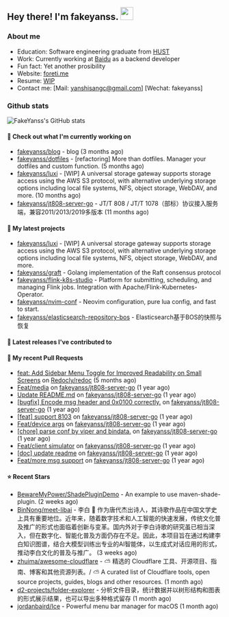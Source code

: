 ## Hey there! I'm fakeyanss. <img src="https://media.giphy.com/media/hvRJCLFzcasrR4ia7z/giphy.gif" width="30px">

### About me

- Education: Software engineering graduate from [HUST](https://www.hust.edu.cn/)
- Work: Currently working at [Baidu](https://cloud.baidu.com/) as a backend developer
- Fun fact: Yet another prosibility
- Website: [foreti.me](https://foreti.me)
- Resume: [WIP](https://github.com/fakeyanss/fakeYanss/blob/master/Resume.md)
- Contact me: [Mail: yanshisangc@gmail.com] [Wechat: fakeyanss]








### Github stats

![FakeYanss's GitHub stats](https://github-readme-stats.vercel.app/api?username=fakeyanss&show_icons=true&theme=transparent)

#### 👷 Check out what I'm currently working on

- [fakeyanss/blog](https://github.com/fakeyanss/blog) - blog (3 months ago)
- [fakeyanss/dotfiles](https://github.com/fakeyanss/dotfiles) - [refactoring] More than dotfiles. Manager your dotfiles and custom function. (5 months ago)
- [fakeyanss/luxi](https://github.com/fakeyanss/luxi) - [WIP] A universal storage gateway supports storage access using the AWS S3 protocol, with alternative underlying storage options including local file systems, NFS, object storage, WebDAV, and more. (10 months ago)
- [fakeyanss/jt808-server-go](https://github.com/fakeyanss/jt808-server-go) - JT/T 808 / JT/T 1078（部标）协议接入服务端，兼容2011/2013/2019多版本 (11 months ago)

#### 🌱 My latest projects

- [fakeyanss/luxi](https://github.com/fakeyanss/luxi) - [WIP] A universal storage gateway supports storage access using the AWS S3 protocol, with alternative underlying storage options including local file systems, NFS, object storage, WebDAV, and more.
- [fakeyanss/graft](https://github.com/fakeyanss/graft) - Golang implementation of the Raft consensus protocol
- [fakeyanss/flink-k8s-studio](https://github.com/fakeyanss/flink-k8s-studio) - Platform for submitting, scheduling, and managing Flink jobs. Integration with Apache/Flink-Kubernetes-Operator.
- [fakeyanss/nvim-conf](https://github.com/fakeyanss/nvim-conf) - Neovim configuration, pure lua config, and fast to start.
- [fakeyanss/elasticsearch-repository-bos](https://github.com/fakeyanss/elasticsearch-repository-bos) - Elasticsearch基于BOS的快照与恢复

#### 🔭 Latest releases I've contributed to


#### 🔨 My recent Pull Requests

- [feat: Add Sidebar Menu Toggle for Improved Readability on Small Screens](https://github.com/Redocly/redoc/pull/2487) on [Redocly/redoc](https://github.com/Redocly/redoc) (5 months ago)
- [Feat/media](https://github.com/fakeyanss/jt808-server-go/pull/15) on [fakeyanss/jt808-server-go](https://github.com/fakeyanss/jt808-server-go) (1 year ago)
- [Update README.md](https://github.com/fakeyanss/jt808-server-go/pull/14) on [fakeyanss/jt808-server-go](https://github.com/fakeyanss/jt808-server-go) (1 year ago)
- [[bugfix] Encode msg header and 0x0100 correctly.](https://github.com/fakeyanss/jt808-server-go/pull/12) on [fakeyanss/jt808-server-go](https://github.com/fakeyanss/jt808-server-go) (1 year ago)
- [[feat] support 8103](https://github.com/fakeyanss/jt808-server-go/pull/10) on [fakeyanss/jt808-server-go](https://github.com/fakeyanss/jt808-server-go) (1 year ago)
- [Feat/device args](https://github.com/fakeyanss/jt808-server-go/pull/8) on [fakeyanss/jt808-server-go](https://github.com/fakeyanss/jt808-server-go) (1 year ago)
- [[chore] parse conf by viper and bindata.](https://github.com/fakeyanss/jt808-server-go/pull/7) on [fakeyanss/jt808-server-go](https://github.com/fakeyanss/jt808-server-go) (1 year ago)
- [Feat/client simulator](https://github.com/fakeyanss/jt808-server-go/pull/6) on [fakeyanss/jt808-server-go](https://github.com/fakeyanss/jt808-server-go) (1 year ago)
- [[doc] update readme](https://github.com/fakeyanss/jt808-server-go/pull/4) on [fakeyanss/jt808-server-go](https://github.com/fakeyanss/jt808-server-go) (1 year ago)
- [Feat/more msg support](https://github.com/fakeyanss/jt808-server-go/pull/2) on [fakeyanss/jt808-server-go](https://github.com/fakeyanss/jt808-server-go) (1 year ago)

#### ⭐ Recent Stars

- [BewareMyPower/ShadePluginDemo](https://github.com/BewareMyPower/ShadePluginDemo) - An example to use maven-shade-plugin. (2 weeks ago)
- [BinNong/meet-libai](https://github.com/BinNong/meet-libai) - ​ 李白 :bust_in_silhouette: 作为唐代杰出诗人，其诗歌作品在中国文学史上具有重要地位。近年来，随着数字技术和人工智能的快速发展，传统文化普及推广的形式也面临着创新与变革。国内外对于李白诗歌的研究虽已相当深入，但在数字化、智能化普及方面仍存在不足。因此，本项目旨在通过构建李白知识图谱，结合大模型训练出专业的AI智能体，以生成式对话应用的形式，推动李白文化的普及与推广。 (3 weeks ago)
- [zhuima/awesome-cloudflare](https://github.com/zhuima/awesome-cloudflare) - ⛅️ 精选的 Cloudflare 工具、开源项目、指南、博客和其他资源列表。/ ⛅️ A curated list of Cloudflare tools, open source projects, guides, blogs and other resources. (1 month ago)
- [d2-projects/folder-explorer](https://github.com/d2-projects/folder-explorer) - 分析文件目录，统计数据并以树形结构和图表的形式展示结果，也可以导出多种格式留存 (1 month ago)
- [jordanbaird/Ice](https://github.com/jordanbaird/Ice) - Powerful menu bar manager for macOS (1 month ago)
